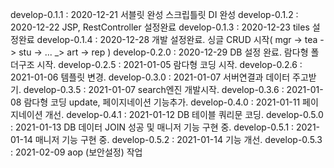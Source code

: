 develop-0.1.1 : 2020-12-21 서블릿 완성 스크립틀릿 DI 완성
develop-0.1.2 : 2020-12-22 JSP, RestController 설정완료
develop-0.1.3 : 2020-12-23 tiles 설정완료
develop-0.1.4 : 2020-12-28 개발 설정완료. 싱글 CRUD 시작( mgr -> tea -> stu -> ... _> art -> rep )
develop-0.2.0 : 2020-12-29 DB 설정 완료. 람다형 폴더구조 시작.
develop-0.2.5 : 2021-01-05 람다형 코딩 시작.
develop-0.2.6 : 2021-01-06 템플릿 변경.
develop-0.3.0 : 2021-01-07 서버연결과 데이터 주고받기.
develop-0.3.5 : 2021-01-07 search엔진 개발시작.
develop-0.3.6 : 2021-01-08 람다형 코딩 update, 페이지네이션 기능추가.
develop-0.4.0 : 2021-01-11 페이지네이션 개선.
develop-0.4.1 : 2021-01-12 DB 테이블 쿼리문 코딩. 
develop-0.5.0 : 2021-01-13 DB 데이터 JOIN 성공 및 매니저 기능 구현 중.
develop-0.5.1 : 2021-01-14 매니저 기능 구현 중.
develop-0.5.2 : 2021-01-14 기능 개선.
develop-0.5.3 : 2021-02-09  aop (보안설정) 작업